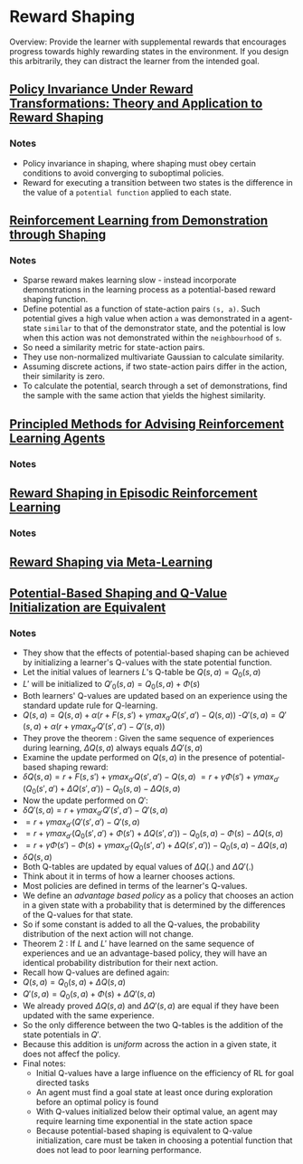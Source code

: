 # Reward Shaping

Overview: Provide the learner with supplemental rewards that encourages progress towards highly rewarding states in the environment.
If you design this arbitrarily, they can distract the learner from the intended goal.

## [Policy Invariance Under Reward Transformations: Theory and Application to Reward Shaping](https://people.eecs.berkeley.edu/~pabbeel/cs287-fa09/readings/NgHaradaRussell-shaping-ICML1999.pdf)

### Notes
- Policy invariance in shaping, where shaping must obey certain conditions to avoid converging to suboptimal policies.
- Reward for executing a transition between two states is the difference in the value of a `potential function` applied to each state.

## [Reinforcement Learning from Demonstration through Shaping](https://www.ijcai.org/Proceedings/15/Papers/472.pdf)

### Notes
- Sparse reward makes learning slow - instead incorporate demonstrations in the learning process as a potential-based reward shaping function.
- Define potential as a function of state-action pairs `(s, a)`. Such potential gives a high value when action `a` was demonstrated in a agent-state `similar` to that of the demonstrator state, and the potential is low when this action was not demonstrated within the `neighbourhood` of `s`.
- So need a similarity metric for state-action pairs.
- They use non-normalized multivariate Gaussian to calculate similarity.
- Assuming discrete actions, if two state-action pairs differ in the action, their similarity is zero.
- To calculate the potential, search through a set of demonstrations, find the sample with the same action that yields the highest similarity.

## [Principled Methods for Advising Reinforcement Learning Agents](http://cseweb.ucsd.edu/~ewiewior/03principled.pdf)

### Notes

## [Reward Shaping in Episodic Reinforcement Learning](https://pdfs.semanticscholar.org/41c5/0331ed5d3ffa51d879cc2e1a675c99445bc3.pdf)

### Notes

## [Reward Shaping via Meta-Learning](https://arxiv.org/pdf/1901.09330.pdf)


## [Potential-Based Shaping and Q-Value Initialization are Equivalent](https://arxiv.org/pdf/1106.5267.pdf)

### Notes
- They show that the effects of potential-based shaping can be achieved by initializing a learner's Q-values with the state potential function.
- Let the initial values of learners $L$'s Q-table be $Q(s,a) = Q_0(s,a)$
- $L'$ will be initialized to $Q'_0(s,a) = Q_0(s,a) + \Phi(s)$
- Both learners' Q-values are updated based on an experience using the standard update rule for Q-learning.
- $Q(s,a) = Q(s,a) + \alpha(r + F(s,s') + \gamma max_{a'}Q(s',a') - Q(s,a))$
-$Q'(s,a) = Q'(s,a) + \alpha(r + \gamma max_{a'}Q'(s',a') - Q'(s,a))$
- They prove the theorem : Given the same sequence of experiences during learning, $\Delta Q(s,a)$ always equals $\Delta Q'(s,a)$
- Examine the update performed on $Q(s,a)$ in the presence of potential-based shaping reward:
- $\delta Q(s,a) = r + F(s,s') + \gamma max_{a'}Q(s',a') - Q(s,a)$
     $= r + \gamma \Phi(s') + \gamma max_{a'}(Q_0(s',a')+ \Delta Q(s',a')) - Q_0(s,a) - \Delta Q(s,a)$
- Now the update performed on $Q'$:
- $\delta Q'(s,a) = r + \gamma max_{a'}Q'(s',a') - Q'(s,a)$
- $= r + \gamma max_{a'}(Q'(s',a') - Q'(s,a)$
- $= r + \gamma max_{a'}(Q_0(s',a') + \Phi(s') + \Delta Q(s',a')) - Q_0(s,a)- \Phi(s) - \Delta Q(s,a)$
- $= r +  \gamma \Phi(s') - \Phi(s) + \gamma max_{a'}(Q_0(s',a') + \Delta Q(s',a')) - Q_0(s,a) - \Delta Q(s,a)$
- $\delta Q(s,a)$
- Both Q-tables are updated by equal values of $\Delta Q(.)$ and $\Delta Q'(.)$
- Think about it in terms of how a learner chooses actions.
- Most policies are defined in terms of the learner's Q-values.
- We define an *advantage based policy* as a policy that chooses an action in a given state with a probability that is determined by the differences of the Q-values for that state.
- So if some constant is added to all the Q-values, the probability distribution of the next action will not change.
- Theorem $2$ : If $L$ and $L'$ have learned on the same sequence of experiences and ue an advantage-based policy, they will have an identical probability distribution for their next action.
- Recall how Q-values are defined again:
- $Q(s,a) = Q_0(s,a) + \Delta Q(s,a)$
- $Q'(s,a) = Q_0(s,a) + \Phi(s) + \Delta Q'(s,a)$
- We already proved $\Delta Q(s,a)$ and $\Delta Q'(s,a)$ are equal if they have been updated with the same experience.
- So the only difference between the two Q-tables is the addition of the state potentials in $Q'$.
- Because this addition is *uniform* across the action in a given state, it does not affecf the policy.
- Final notes:
    - Initial Q-values have a large influence on the efficiency of RL for goal directed tasks
    - An agent must find a goal state at least once during exploration before an optimal policy is found
    - With Q-values initialized below their optimal value, an agent may require learning time exponential in the state action space
    - Because potential-based shaping is equivalent to Q-value initialization, care must be taken in choosing a potential function that does not lead to poor learning performance.







